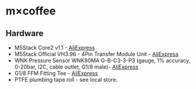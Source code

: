 # m×coffee

## Hardware

- M5Stack Core2 v1.1 - [AliExpress](https://aliexpress.com/item/1005006246734313.html)
- M5Stack Official VH3.96 - 4Pin Transfer Module Unit - [AliExpress](https://aliexpress.com/item/1005003297393440.html)
- WNK Pressure Sensor WNK80MA G-B-C3-3-P3 (gauge, 1% accuracy, 0-20bar, I2C, cable outlet, G1/8 male)- [AliExpress](https://aliexpress.com/item/1005003185769463.html)
- G1/8 FFM Fitting Tee - [AliExpress](https://aliexpress.com/item/1005005989816620.html?sku_id=12000035202091339)
- PTFE plumbing tape roll - see local store.
